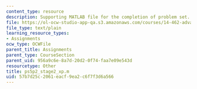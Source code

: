 ```yaml
---
content_type: resource
description: Supporting MATLAB file for the completion of problem set.
file: https://ol-ocw-studio-app-qa.s3.amazonaws.com/courses/14-462-advanced-macroeconomics-ii-spring-2004/57b7d25c2061eacf9ea2c6f7f3d6a566_ps5p2_stage2_xp.m
file_type: text/plain
learning_resource_types:
- Assignments
ocw_type: OCWFile
parent_title: Assignments
parent_type: CourseSection
parent_uid: 956a9c6e-8a7d-20d2-0f74-faa7e09e543d
resourcetype: Other
title: ps5p2_stage2_xp.m
uid: 57b7d25c-2061-eacf-9ea2-c6f7f3d6a566
---
```

